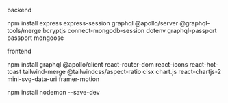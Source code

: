 backend

npm install express express-session graphql @apollo/server @graphql-tools/merge bcryptjs connect-mongodb-session dotenv graphql-passport passport mongoose


frontend

npm install graphql @apollo/client react-router-dom react-icons react-hot-toast tailwind-merge @tailwindcss/aspect-ratio clsx chart.js react-chartjs-2 mini-svg-data-uri framer-motion



npm install nodemon --save-dev